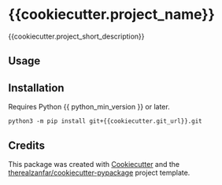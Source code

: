 # {{cookiecutter.project_name}}

{{cookiecutter.project_short_description}}

## Usage

## Installation

Requires Python {{ python_min_version }} or later.

    python3 -m pip install git+{{cookiecutter.git_url}}.git

## Credits

This package was created with
[Cookiecutter](https://github.com/audreyr/cookiecutter) and the
[therealzanfar/cookiecutter-pypackage](https://github.com/therealzanfar/cookiecutter-pypackage)
project template.
